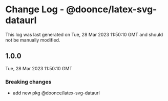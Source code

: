 # Change Log - @doonce/latex-svg-dataurl

This log was last generated on Tue, 28 Mar 2023 11:50:10 GMT and should not be manually modified.

## 1.0.0
Tue, 28 Mar 2023 11:50:10 GMT

### Breaking changes

- add new pkg @doonce/latex-svg-dataurl

